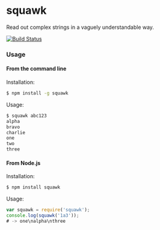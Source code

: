 squawk
======

Read out complex strings in a vaguely understandable way.

[![Build Status](https://travis-ci.org/banterability/squawk.svg?branch=master)](https://travis-ci.org/banterability/squawk)

### Usage

#### From the command line

Installation:

```bash
$ npm install -g squawk
```

Usage:

```bash
$ squawk abc123
alpha
bravo
charlie
one
two
three
```

#### From Node.js

Installation:

```bash
$ npm install squawk
```

Usage:

```javascript
var squawk = require('squawk');
console.log(squawk('1a3'));
# -> one\nalpha\nthree
```
